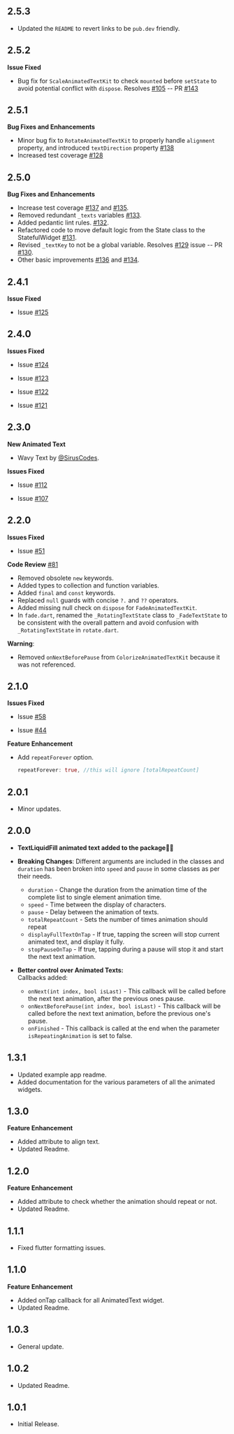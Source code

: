## 2.5.3

- Updated the `README` to revert links to be `pub.dev` friendly.

## 2.5.2

**Issue Fixed**

- Bug fix for `ScaleAnimatedTextKit` to check `mounted` before `setState` to avoid potential conflict with `dispose`. Resolves [#105](https://github.com/aagarwal1012/Animated-Text-Kit/issues/105) -- PR [#143](https://github.com/aagarwal1012/Animated-Text-Kit/pull/143)

## 2.5.1

**Bug Fixes and Enhancements**

- Minor bug fix to `RotateAnimatedTextKit` to properly handle `alignment` property, and introduced `textDirection` property [#138](https://github.com/aagarwal1012/Animated-Text-Kit/pull/138)
- Increased test coverage [#128](https://github.com/aagarwal1012/Animated-Text-Kit/issues/128)

## 2.5.0

**Bug Fixes and Enhancements**

- Increase test coverage [#137](https://github.com/aagarwal1012/Animated-Text-Kit/pull/137) and [#135](https://github.com/aagarwal1012/Animated-Text-Kit/pull/135).
- Removed redundant `_texts` variables [#133](https://github.com/aagarwal1012/Animated-Text-Kit/pull/133).
- Added pedantic lint rules. [#132](https://github.com/aagarwal1012/Animated-Text-Kit/pull/132).
- Refactored code to move default logic from the State class to the StatefulWidget [#131](https://github.com/aagarwal1012/Animated-Text-Kit/pull/131).
- Revised `_textKey` to not be a global variable. Resolves [#129](https://github.com/aagarwal1012/Animated-Text-Kit/issues/129) issue -- PR [#130](https://github.com/aagarwal1012/Animated-Text-Kit/pull/130).
- Other basic improvements [#136](https://github.com/aagarwal1012/Animated-Text-Kit/pull/136) and [#134](https://github.com/aagarwal1012/Animated-Text-Kit/pull/134).

## 2.4.1

**Issue Fixed**

- Issue [#125](https://github.com/aagarwal1012/Animated-Text-Kit/issues/125)

## 2.4.0

**Issues Fixed**

- Issue [#124](https://github.com/aagarwal1012/Animated-Text-Kit/pull/124)

- Issue [#123](https://github.com/aagarwal1012/Animated-Text-Kit/pull/123)

- Issue [#122](https://github.com/aagarwal1012/Animated-Text-Kit/pull/122)

- Issue [#121](https://github.com/aagarwal1012/Animated-Text-Kit/pull/121)

## 2.3.0

**New Animated Text**

- Wavy Text by [@SirusCodes](https://github.com/SirusCodes).

**Issues Fixed**

- Issue [#112](https://github.com/aagarwal1012/Animated-Text-Kit/pull/112)

- Issue [#107](https://github.com/aagarwal1012/Animated-Text-Kit/pull/107)

## 2.2.0

**Issues Fixed**

- Issue [#51](https://github.com/aagarwal1012/Animated-Text-Kit/issues/51)

**Code Review** [#81](https://github.com/aagarwal1012/Animated-Text-Kit/pull/81)

- Removed obsolete `new` keywords.
- Added types to collection and function variables.
- Added `final` and `const` keywords.
- Replaced `null` guards with concise `?.` and `??` operators.
- Added missing null check on `dispose` for `FadeAnimatedTextKit`.
- In `fade.dart`, renamed the `_RotatingTextState` class to `_FadeTextState` to be consistent with the overall pattern and avoid confusion with `_RotatingTextState` in `rotate.dart`.

**Warning**:

- Removed `onNextBeforePause` from `ColorizeAnimatedTextKit` because it was not referenced.

## 2.1.0

**Issues Fixed**

- Issue [#58](https://github.com/aagarwal1012/Animated-Text-Kit/issues/58)

- Issue [#44](https://github.com/aagarwal1012/Animated-Text-Kit/issues/44)

**Feature Enhancement**

- Add `repeatForever` option.

  ```dart
  repeatForever: true, //this will ignore [totalRepeatCount]
  ```

## 2.0.1

- Minor updates.

## 2.0.0

- **TextLiquidFill animated text added to the package🎉🎉**

- **Breaking Changes**:
  Different arguments are included in the classes and `duration` has been broken into `speed` and `pause` in some classes as per their needs.

  - `duration` - Change the duration from the animation time of the complete list to single element animation time.
  - `speed` - Time between the display of characters.
  - `pause` - Delay between the animation of texts.
  - `totalRepeatCount` - Sets the number of times animation should repeat
  - `displayFullTextOnTap` - If true, tapping the screen will stop current animated text, and display it fully.
  - `stopPauseOnTap` - If true, tapping during a pause will stop it and start the next text animation.

- **Better control over Animated Texts:**  
  Callbacks added:
  - `onNext(int index, bool isLast)` - This callback will be called before the next text animation, after the previous ones pause.
  - `onNextBeforePause(int index, bool isLast)` - This callback will be called before the next text animation, before the previous one's pause.
  - `onFinished` - This callback is called at the end when the parameter `isRepeatingAnimation` is set to false.

## 1.3.1

- Updated example app readme.
- Added documentation for the various parameters of all the animated widgets.

## 1.3.0

**Feature Enhancement**

- Added attribute to align text.
- Updated Readme.

## 1.2.0

**Feature Enhancement**

- Added attribute to check whether the animation should repeat or not.
- Updated Readme.

## 1.1.1

- Fixed flutter formatting issues.

## 1.1.0

**Feature Enhancement**

- Added onTap callback for all AnimatedText widget.
- Updated Readme.

## 1.0.3

- General update.

## 1.0.2

- Updated Readme.

## 1.0.1

- Initial Release.
